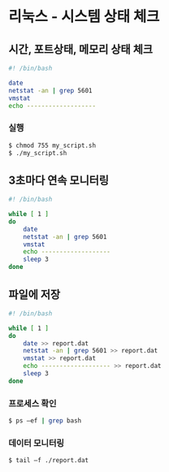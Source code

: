 # 리눅스 - 시스템 상태 체크

## 시간, 포트상태, 메모리 상태 체크

```bash
#! /bin/bash

date
netstat -an | grep 5601
vmstat
echo -------------------
```

### 실행

```bash
$ chmod 755 my_script.sh
$ ./my_script.sh
```

## 3초마다 연속 모니터링

```bash
#! /bin/bash

while [ 1 ]
do
    date
    netstat -an | grep 5601
    vmstat
    echo -------------------
    sleep 3
done
```

## 파일에 저장

```bash
#! /bin/bash

while [ 1 ]
do
    date >> report.dat
    netstat -an | grep 5601 >> report.dat
    vmstat >> report.dat
    echo ------------------- >> report.dat
    sleep 3
done
```

### 프로세스 확인

```bash
$ ps –ef | grep bash
```

### 데이터 모니터링

```bash
$ tail –f ./report.dat
```



